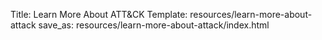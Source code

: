 Title: Learn More About ATT&CK
Template: resources/learn-more-about-attack
save_as: resources/learn-more-about-attack/index.html
